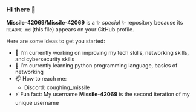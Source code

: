 ### Hi there 👋


**Missile-42069/Missile-42069** is a ✨ _special_ ✨ repository because its `README.md` (this file) appears on your GitHub profile.

Here are some ideas to get you started:

- 🔭 I’m currently working on improving my tech skills, networking skills, and cybersecurity skills
- 🌱 I’m currently learning python programming language, basics of networking
- 📫 How to reach me:
  - Discord: coughing_missile
- ⚡ Fun fact: My username __Missile-42069__ is the second iteration of my unique username
